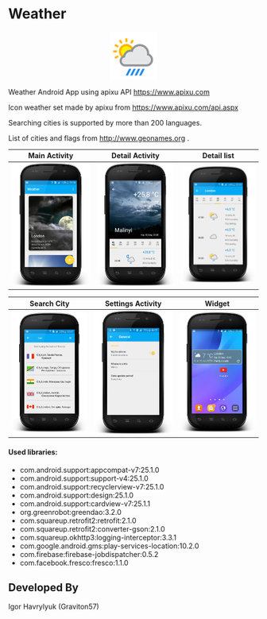 # Weather

<p align="center">
  <img src="screenshot/logo.png" >
</p>

Weather Android App using apixu API https://www.apixu.com

Icon weather set made by apixu from https://www.apixu.com/api.aspx

Searching cities is supported by more than 200 languages.

List of cities and flags from http://www.geonames.org .
 

Main Activity|Detail Activity | Detail list
-------------|----------------- | -------------
![alt text](screenshot/main.png "Main Activity")  | ![alt text](screenshot/detail.png "Detail Fragment") | ![alt text](screenshot/list.png "Hourly list")


Search City|Settings Activity | Widget
-------------|----------------- | -------------
![alt text](screenshot/add_city.png "Add new city")  | ![alt text](screenshot/settings.png "Settings Fragment") | ![alt text](screenshot/widget.png "Widget")



#### Used libraries:
* com.android.support:appcompat-v7:25.1.0
* com.android.support:support-v4:25.1.0
* com.android.support:recyclerview-v7:25.1.0
* com.android.support:design:25.1.0
* com.android.support:cardview-v7:25.1.1
* org.greenrobot:greendao:3.2.0
* com.squareup.retrofit2:retrofit:2.1.0
* com.squareup.retrofit2:converter-gson:2.1.0
* com.squareup.okhttp3:logging-interceptor:3.3.1
* com.google.android.gms:play-services-location:10.2.0
* com.firebase:firebase-jobdispatcher:0.5.2
* com.facebook.fresco:fresco:1.1.0

Developed By
-------
Igor Havrylyuk (Graviton57)

[1]: https://github.com/graviton57/weather.git
